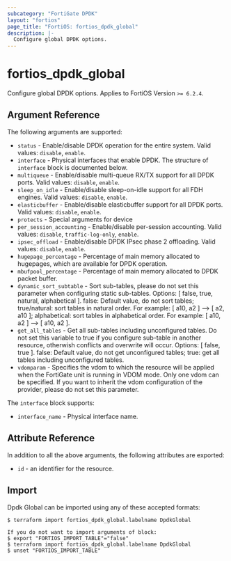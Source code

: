 ```yaml
---
subcategory: "FortiGate DPDK"
layout: "fortios"
page_title: "FortiOS: fortios_dpdk_global"
description: |-
  Configure global DPDK options.
---
```


# fortios_dpdk_global
Configure global DPDK options. Applies to FortiOS Version `>= 6.2.4`.

## Argument Reference

The following arguments are supported:

* `status` - Enable/disable DPDK operation for the entire system. Valid values: `disable`, `enable`.
* `interface` - Physical interfaces that enable DPDK. The structure of `interface` block is documented below.
* `multiqueue` - Enable/disable multi-queue RX/TX support for all DPDK ports. Valid values: `disable`, `enable`.
* `sleep_on_idle` - Enable/disable sleep-on-idle support for all FDH engines. Valid values: `disable`, `enable`.
* `elasticbuffer` - Enable/disable elasticbuffer support for all DPDK ports. Valid values: `disable`, `enable`.
* `protects` - Special arguments for device
* `per_session_accounting` - Enable/disable per-session accounting. Valid values: `disable`, `traffic-log-only`, `enable`.
* `ipsec_offload` - Enable/disable DPDK IPsec phase 2 offloading. Valid values: `disable`, `enable`.
* `hugepage_percentage` - Percentage of main memory allocated to hugepages, which are available for DPDK operation.
* `mbufpool_percentage` - Percentage of main memory allocated to DPDK packet buffer.
* `dynamic_sort_subtable` - Sort sub-tables, please do not set this parameter when configuring static sub-tables. Options: [ false, true, natural, alphabetical ]. false: Default value, do not sort tables; true/natural: sort tables in natural order. For example: [ a10, a2 ] --> [ a2, a10 ]; alphabetical: sort tables in alphabetical order. For example: [ a10, a2 ] --> [ a10, a2 ].
* `get_all_tables` - Get all sub-tables including unconfigured tables. Do not set this variable to true if you configure sub-table in another resource, otherwish conflicts and overwrite will occur. Options: [ false, true ]. false: Default value, do not get unconfigured tables; true: get all tables including unconfigured tables. 
* `vdomparam` - Specifies the vdom to which the resource will be applied when the FortiGate unit is running in VDOM mode. Only one vdom can be specified. If you want to inherit the vdom configuration of the provider, please do not set this parameter.

The `interface` block supports:

* `interface_name` - Physical interface name.


## Attribute Reference

In addition to all the above arguments, the following attributes are exported:
* `id` - an identifier for the resource.

## Import

Dpdk Global can be imported using any of these accepted formats:
```
$ terraform import fortios_dpdk_global.labelname DpdkGlobal

If you do not want to import arguments of block:
$ export "FORTIOS_IMPORT_TABLE"="false"
$ terraform import fortios_dpdk_global.labelname DpdkGlobal
$ unset "FORTIOS_IMPORT_TABLE"
```
